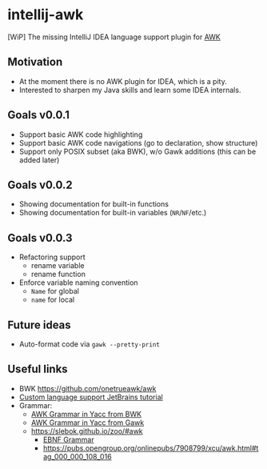 # intellij-awk

[WiP] The missing IntelliJ IDEA language support plugin for [AWK](https://en.wikipedia.org/wiki/AWK)

## Motivation

- At the moment there is no AWK plugin for IDEA, which is a pity.
- Interested to sharpen my Java skills and learn some IDEA internals.

## Goals v0.0.1

- Support basic AWK code highlighting
- Support basic AWK code navigations (go to declaration, show structure)
- Support only POSIX subset (aka BWK), w/o Gawk additions (this can be added later)

## Goals v0.0.2

- Showing documentation for built-in functions
- Showing documentation for built-in variables (`NR`/`NF`/etc.)

## Goals v0.0.3

- Refactoring support
    - rename variable
    - rename function
- Enforce variable naming convention
    - `Name` for global
    - `name` for local
    
## Future ideas

- Auto-format code via `gawk --pretty-print`

## Useful links

- BWK https://github.com/onetrueawk/awk
- [Custom language support JetBrains tutorial](https://plugins.jetbrains.com/docs/intellij/custom-language-support.html)
- Grammar:
    - [AWK Grammar in Yacc from BWK](https://github.com/onetrueawk/awk/blob/master/awkgram.y)
    - [AWK Grammar in Yacc from Gawk](http://git.savannah.gnu.org/cgit/gawk.git/tree/awkgram.y)
    - https://slebok.github.io/zoo/#awk
        - [EBNF Grammar](https://github.com/slebok/zoo/blob/master/zoo/awk/manual/fetched/src.grammar.txt)
        - https://pubs.opengroup.org/onlinepubs/7908799/xcu/awk.html#tag_000_000_108_016